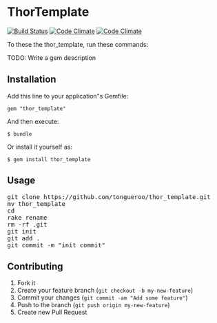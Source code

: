 # ThorTemplate

[![Build Status](https://magnum.travis-ci.com/)](https://magnum.travis-ci.com/)
[![Code Climate](https://codeclimate.com/)](https://codeclimate.com/)
[![Code Climate](https://codeclimate.com/)](https://codeclimate.com/)

To these the thor_template, run these commands:

TODO: Write a gem description

## Installation

Add this line to your application"s Gemfile:

    gem "thor_template"

And then execute:

    $ bundle

Or install it yourself as:

    $ gem install thor_template

## Usage

<pre>
git clone https://github.com/tongueroo/thor_template.git
mv thor_template <project_name>
cd <project_name>
rake rename
rm -rf .git
git init
git add .
git commit -m "init commit"
</pre>

## Contributing

1. Fork it
2. Create your feature branch (`git checkout -b my-new-feature`)
3. Commit your changes (`git commit -am "Add some feature"`)
4. Push to the branch (`git push origin my-new-feature`)
5. Create new Pull Request
